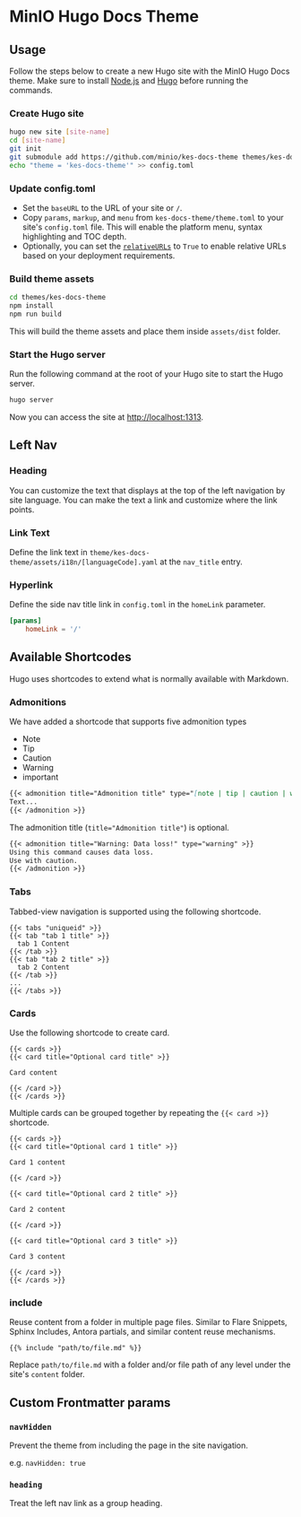 # MinIO Hugo Docs Theme

## Usage

Follow the steps below to create a new Hugo site with the MinIO Hugo Docs theme. Make sure to install [Node.js](https://nodejs.org/en) and
[Hugo](https://gohugo.io/installation/) before running the commands.

### Create Hugo site

```bash
hugo new site [site-name]
cd [site-name]
git init
git submodule add https://github.com/minio/kes-docs-theme themes/kes-docs-theme
echo "theme = 'kes-docs-theme'" >> config.toml
```

### Update config.toml

-   Set the `baseURL` to the URL of your site or `/`.
-   Copy `params`, `markup`, and `menu` from `kes-docs-theme/theme.toml` to your site's `config.toml` file. This will enable the platform menu, syntax highlighting and TOC depth.
-   Optionally, you can set the [`relativeURLs`](https://gohugo.io/content-management/urls/#relative-urls) to `True` to enable relative URLs based on your deployment requirements.

### Build theme assets

```bash
cd themes/kes-docs-theme
npm install
npm run build
```

This will build the theme assets and place them inside `assets/dist` folder.

### Start the Hugo server

Run the following command at the root of your Hugo site to start the Hugo server.

```bash
hugo server
```

Now you can access the site at [http://localhost:1313](http://localhost:1313).

## Left Nav

### Heading

You can customize the text that displays at the top of the left navigation by site language. You can make the text a link and customize where the link points.

### Link Text

Define the link text in `theme/kes-docs-theme/assets/i18n/[languageCode].yaml` at the `nav_title` entry.

### Hyperlink

Define the side nav title link in `config.toml` in the `homeLink` parameter.

```toml
[params]
    homeLink = '/'
```

## Available Shortcodes

Hugo uses shortcodes to extend what is normally available with Markdown.

### Admonitions

We have added a shortcode that supports five admonition types

-   Note
-   Tip
-   Caution
-   Warning
-   important

```Markdown
{{< admonition title="Admonition title" type="[note | tip | caution | warning | important]" >}}
Text...
{{< /admonition >}}
```

The admonition title (`title="Admonition title"`) is optional.

```Markdown
{{< admonition title="Warning: Data loss!" type="warning" >}}
Using this command causes data loss.
Use with caution.
{{< /admonition >}}
```

### Tabs

Tabbed-view navigation is supported using the following shortcode.

```
{{< tabs "uniqueid" >}}
{{< tab "tab 1 title" >}}
  tab 1 Content
{{< /tab >}}
{{< tab "tab 2 title" >}}
  tab 2 Content
{{< /tab >}}
...
{{< /tabs >}}
```

### Cards

Use the following shortcode to create card.

```
{{< cards >}}
{{< card title="Optional card title" >}}

Card content

{{< /card >}}
{{< /cards >}}

```

Multiple cards can be grouped together by repeating the `{{< card >}}` shortcode.

```
{{< cards >}}
{{< card title="Optional card 1 title" >}}

Card 1 content

{{< /card >}}

{{< card title="Optional card 2 title" >}}

Card 2 content

{{< /card >}}

{{< card title="Optional card 3 title" >}}

Card 3 content

{{< /card >}}
{{< /cards >}}

```

### include

Reuse content from a folder in multiple page files. Similar to Flare Snippets, Sphinx Includes, Antora partials, and similar content reuse mechanisms.

```
{{% include "path/to/file.md" %}}
```

Replace `path/to/file.md` with a folder and/or file path of any level under the site's `content` folder.


## Custom Frontmatter params

### `navHidden`

Prevent the theme from including the page in the site navigation.

e.g. `navHidden: true`

### `heading`

Treat the left nav link as a group heading.